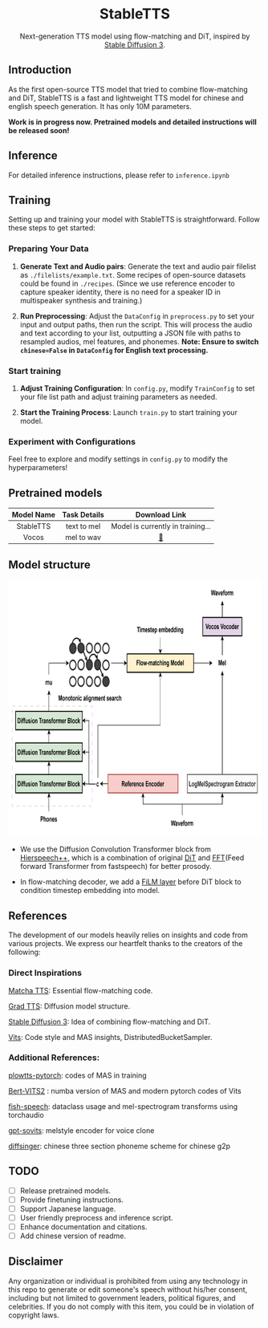 <div align="center">

# StableTTS

Next-generation TTS model using flow-matching and DiT, inspired by [Stable Diffusion 3](https://stability.ai/news/stable-diffusion-3).


</div>

## Introduction

As the first open-source TTS model that tried to combine flow-matching and DiT, StableTTS is a fast and lightweight TTS model for chinese and english speech generation. It has only 10M parameters. 

**Work is in progress now. Pretrained models and detailed instructions will be released soon!**


## Inference

For detailed inference instructions, please refer to `inference.ipynb`

## Training

Setting up and training your model with StableTTS is straightforward. Follow these steps to get started:

### Preparing Your Data

1. **Generate Text and Audio pairs**: Generate the text and audio pair filelist as `./filelists/example.txt`. Some recipes of open-source datasets could be found in `./recipes`. (Since we use reference encoder to capture speaker identity, there is no need for a speaker ID in multispeaker synthesis and training.)

2. **Run Preprocessing**: Adjust the `DataConfig` in `preprocess.py` to set your input and output paths, then run the script. This will process the audio and text according to your list, outputting a JSON file with paths to resampled audios, mel features, and phonemes. **Note: Ensure to switch `chinese=False` in `DataConfig` for English text processing.**

### Start training

1. **Adjust Training Configuration**:  In `config.py`, modify `TrainConfig` to set your file list path and adjust training parameters as needed.

2. **Start the Training Process**: Launch `train.py` to start training your model.

### Experiment with Configurations

Feel free to explore and modify settings in `config.py` to modify the hyperparameters!


## Pretrained models

| Model Name | Task Details | Download Link |
|:----------:|:------------:|:-------------:|
| StableTTS | text to mel | Model is currently in training...|
| Vocos | mel to wav | [🤗](https://huggingface.co/KdaiP/StableTTS/blob/main/vocos.pt)|

## Model structure

<div align="center">

<p style="text-align: center;">
  <img src="./figures/structure.jpg" height="512"/>
</p>

</div>

- We use the Diffusion Convolution Transformer block from [Hierspeech++](https://github.com/sh-lee-prml/HierSpeechpp), which is a combination of original [DiT](https://github.com/sh-lee-prml/HierSpeechpp) and [FFT](https://arxiv.org/pdf/1905.09263.pdf)(Feed forward Transformer from fastspeech) for better prosody.

- In flow-matching decoder, we add a [FiLM layer](https://arxiv.org/abs/1709.07871) before DiT block to condition timestep embedding into model.

## References

The development of our models heavily relies on insights and code from various projects. We express our heartfelt thanks to the creators of the following:

### Direct Inspirations

[Matcha TTS](https://github.com/shivammehta25/Matcha-TTS): Essential flow-matching code.

[Grad TTS](https://github.com/huawei-noah/Speech-Backbones/tree/main/Grad-TTS): Diffusion model structure.

[Stable Diffusion 3](https://stability.ai/news/stable-diffusion-3): Idea of combining flow-matching and DiT.

[Vits](https://github.com/jaywalnut310/vits): Code style and MAS insights, DistributedBucketSampler.

### Additional References:

[plowtts-pytorch](https://github.com/p0p4k/pflowtts_pytorch): codes of MAS in training

[Bert-VITS2](https://github.com/Plachtaa/VITS-fast-fine-tuning) : numba version of MAS and modern pytorch codes of Vits

[fish-speech](https://github.com/fishaudio/fish-speech): dataclass usage and mel-spectrogram transforms using torchaudio

[gpt-sovits](https://github.com/RVC-Boss/GPT-SoVITS): melstyle encoder for voice clone

[diffsinger](https://github.com/openvpi/DiffSinger): chinese three section phoneme scheme for chinese g2p

## TODO

- [ ] Release pretrained models.
- [ ] Provide finetuning instructions.
- [ ] Support Japanese language.
- [ ] User friendly preprocess and inference script.
- [ ] Enhance documentation and citations.
- [ ] Add chinese version of readme.

## Disclaimer

Any organization or individual is prohibited from using any technology in this repo to generate or edit someone's speech without his/her consent, including but not limited to government leaders, political figures, and celebrities. If you do not comply with this item, you could be in violation of copyright laws.